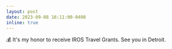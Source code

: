```yaml
---
layout: post
date: 2023-09-08 16:11:00-0400
inline: true
---
```


💰 It's my honor to receive IROS Travel Grants. See you in Detroit.